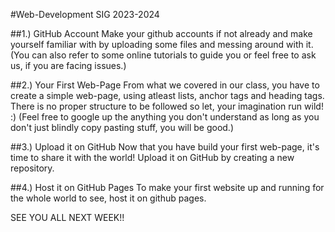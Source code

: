 #Web-Development SIG 2023-2024

##1.) GitHub Account
Make your github accounts if not already and make yourself familiar with by uploading some files and messing around with it.
(You can also refer to some online tutorials to guide you or feel free to ask us, if you are facing issues.)

##2.) Your First Web-Page
From what we covered in our class, you have to create a simple web-page, using atleast lists, anchor tags  and heading tags.
There is no proper structure to be followed so let, your imagination run wild! :)
(Feel free to google up the anything you don't understand as long as you don't just blindly copy pasting stuff, you will be good.)

##3.) Upload it on GitHub
Now that you have build your first web-page, it's time to share it with the world!
Upload it on GitHub by creating a new repository.

##4.) Host it on GitHub Pages
To make your first website up and running for the whole world to see, host it on github pages.

SEE YOU ALL NEXT WEEK!!
